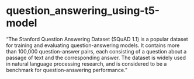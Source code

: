 # question_answering_using-t5-model

“The Stanford Question Answering Dataset (SQuAD 1.1) is a popular dataset for training and evaluating question-answering models. It contains more than 100,000 question-answer pairs, each consisting of a question about a passage of text and the corresponding answer. The dataset is widely used in natural language processing research, and is considered to be a benchmark for question-answering performance.”
